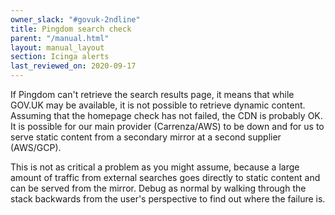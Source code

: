 ```yaml
---
owner_slack: "#govuk-2ndline"
title: Pingdom search check
parent: "/manual.html"
layout: manual_layout
section: Icinga alerts
last_reviewed_on: 2020-09-17
---
```


If Pingdom can't retrieve the search results page, it means that while GOV.UK
may be available, it is not possible to retrieve dynamic content. Assuming that
the homepage check has not failed, the CDN is probably OK. It is possible for
our main provider (Carrenza/AWS) to be down and for us to serve static content
from a secondary mirror at a second supplier (AWS/GCP).

This is not as critical a problem as you might assume, because a large amount
of traffic from external searches goes directly to static content and can be
served from the mirror. Debug as normal by walking through the stack backwards
from the user's perspective to find out where the failure is.
